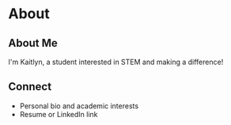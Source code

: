 # About

## About Me
I'm Kaitlyn, a student interested in STEM and making a difference!

## Connect
- Personal bio and academic interests
- Resume or LinkedIn link 
